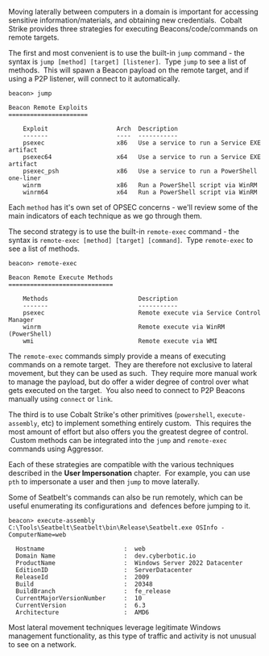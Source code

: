 Moving laterally between computers in a domain is important for accessing sensitive information/materials, and obtaining new credentials.  Cobalt Strike provides three strategies for executing Beacons/code/commands on remote targets.

The first and most convenient is to use the built-in `jump` command - the syntax is `jump [method] [target] [listener]`.  Type `jump` to see a list of methods.  This will spawn a Beacon payload on the remote target, and if using a P2P listener, will connect to it automatically.
```
beacon> jump

Beacon Remote Exploits
======================

    Exploit                   Arch  Description
    -------                   ----  -----------
    psexec                    x86   Use a service to run a Service EXE artifact
    psexec64                  x64   Use a service to run a Service EXE artifact
    psexec_psh                x86   Use a service to run a PowerShell one-liner
    winrm                     x86   Run a PowerShell script via WinRM
    winrm64                   x64   Run a PowerShell script via WinRM
```
  

Each `method` has it's own set of OPSEC concerns - we'll review some of the main indicators of each technique as we go through them.

The second strategy is to use the built-in `remote-exec` command - the syntax is `remote-exec [method] [target] [command]`.  Type `remote-exec` to see a list of methods.
```
beacon> remote-exec

Beacon Remote Execute Methods
=============================

    Methods                         Description
    -------                         -----------
    psexec                          Remote execute via Service Control Manager
    winrm                           Remote execute via WinRM (PowerShell)
    wmi                             Remote execute via WMI
```
  

The `remote-exec` commands simply provide a means of executing commands on a remote target.  They are therefore not exclusive to lateral movement, but they can be used as such.  They require more manual work to manage the payload, but do offer a wider degree of control over what gets executed on the target.  You also need to connect to P2P Beacons manually using `connect` or `link`.

The third is to use Cobalt Strike's other primitives (`powershell`, `execute-assembly`, etc) to implement something entirely custom.  This requires the most amount of effort but also offers you the greatest degree of control.  Custom methods can be integrated into the `jump` and `remote-exec` commands using Aggressor.

Each of these strategies are compatible with the various techniques described in the **User Impersonation** chapter.  For example, you can use `pth` to impersonate a user and then `jump` to move laterally.

Some of Seatbelt's commands can also be run remotely, which can be useful enumerating its configurations and  defences before jumping to it.
```
beacon> execute-assembly C:\Tools\Seatbelt\Seatbelt\bin\Release\Seatbelt.exe OSInfo -ComputerName=web

  Hostname                      :  web
  Domain Name                   :  dev.cyberbotic.io
  ProductName                   :  Windows Server 2022 Datacenter
  EditionID                     :  ServerDatacenter
  ReleaseId                     :  2009
  Build                         :  20348
  BuildBranch                   :  fe_release
  CurrentMajorVersionNumber     :  10
  CurrentVersion                :  6.3
  Architecture                  :  AMD6
```

Most lateral movement techniques leverage legitimate Windows management functionality, as this type of traffic and activity is not unusual to see on a network.